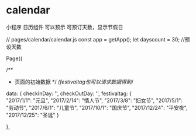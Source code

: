 # calendar
小程序  日历组件 
可以预示 可预订天数，显示节假日

// pages/calendar/calendar.js
const app = getApp();
let dayscount = 30; //预设天数

Page({

  /**
   * 页面的初始数据
   */
	/*festivaltag也可以请求数据得到*/
        
  
  data: {
    checkInDay: '',
    checkOutDay: '',
    festivaltag: {   	
      "2017/1/1": "元旦",
      "2017/2/14": "情人节",
      "2017/3/8": "妇女节",
      "2017/5/1": "劳动节",
      "2017/6/1": "儿童节",
      "2017/10/1": "国庆节",
      "2017/12/24": "平安夜",
      "2017/12/25": "圣诞"
    }

  },

